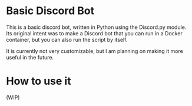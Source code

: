 Basic Discord Bot
=================
This is a basic discord bot, written in Python using the Discord.py module. Its original intent was to make a Discord bot that you can run in a Docker container, but you can also run the script by itself.

It is currently not very customizable, but I am planning on making it more useful in the future.

How to use it
=============
(WIP)